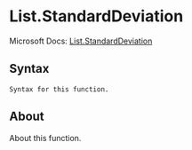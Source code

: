 ---
---

# List.StandardDeviation

Microsoft Docs: [List.StandardDeviation](https://docs.microsoft.com/en-us/powerquery-m/list-standarddeviation)

## Syntax

```
Syntax for this function.
```

## About

About this function.

